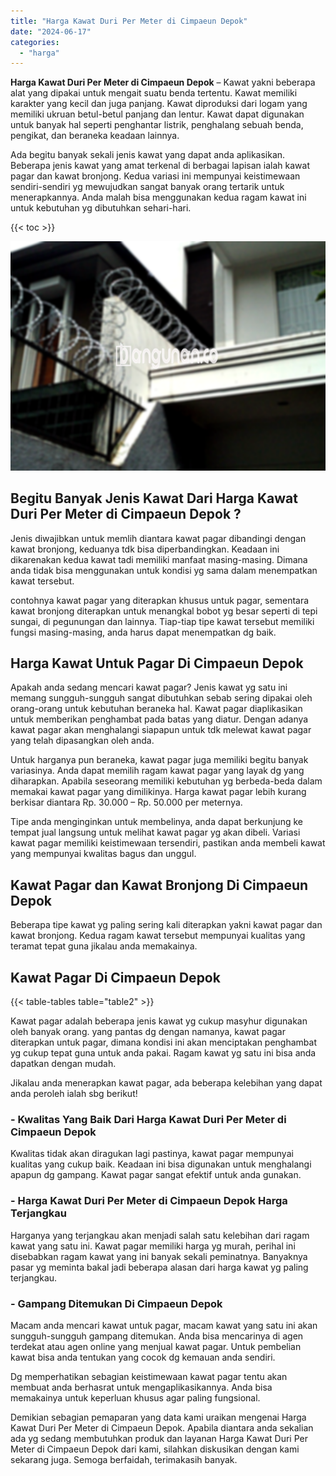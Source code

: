 ```yaml
---
title: "Harga Kawat Duri Per Meter di Cimpaeun Depok"
date: "2024-06-17"
categories: 
  - "harga"
---
```


**Harga Kawat Duri Per Meter di Cimpaeun Depok** – Kawat yakni beberapa alat yang dipakai untuk mengait suatu benda tertentu. Kawat memiliki karakter yang kecil dan juga panjang. Kawat diproduksi dari logam yang memiliki ukruan betul-betul panjang dan lentur. Kawat dapat digunakan untuk banyak hal seperti penghantar listrik, penghalang sebuah benda, pengikat, dan beraneka keadaan lainnya.

Ada begitu banyak sekali jenis kawat yang dapat anda aplikasikan. Beberapa jenis kawat yang amat terkenal di berbagai lapisan ialah kawat pagar dan kawat bronjong. Kedua variasi ini mempunyai keistimewaan sendiri-sendiri yg mewujudkan sangat banyak orang tertarik untuk menerapkannya. Anda malah bisa menggunakan kedua ragam kawat ini untuk kebutuhan yg dibutuhkan sehari-hari.

{{< toc >}}

![Harga Kawat Duri Per Meter di Cimpaeun Depok](/images/jual-kawat-murah29.png)

## Begitu Banyak Jenis Kawat Dari Harga Kawat Duri Per Meter di Cimpaeun Depok ?

Jenis diwajibkan untuk memlih diantara kawat pagar dibandingi dengan kawat bronjong, keduanya tdk bisa diperbandingkan. Keadaan ini dikarenakan kedua kawat tadi memiliki manfaat masing-masing. Dimana anda tidak bisa menggunakan untuk kondisi yg sama dalam menempatkan kawat tersebut.

contohnya kawat pagar yang diterapkan khusus untuk pagar, sementara kawat bronjong diterapkan untuk menangkal bobot yg besar seperti di tepi sungai, di pegunungan dan lainnya. Tiap-tiap tipe kawat tersebut memiliki fungsi masing-masing, anda harus dapat menempatkan dg baik.

## Harga Kawat Untuk Pagar Di Cimpaeun Depok

Apakah anda sedang mencari kawat pagar? Jenis kawat yg satu ini memang sungguh-sungguh sangat dibutuhkan sebab sering dipakai oleh orang-orang untuk kebutuhan beraneka hal. Kawat pagar diaplikasikan untuk memberikan penghambat pada batas yang diatur. Dengan adanya kawat pagar akan menghalangi siapapun untuk tdk melewat kawat pagar yang telah dipasangkan oleh anda.

Untuk harganya pun beraneka, kawat pagar juga memiliki begitu banyak variasinya. Anda dapat memilih ragam kawat pagar yang layak dg yang diharapkan. Apabila seseorang memiliki kebutuhan yg berbeda-beda dalam memakai kawat pagar yang dimilikinya. Harga kawat pagar lebih kurang berkisar diantara Rp. 30.000 – Rp. 50.000 per meternya.

Tipe anda menginginkan untuk membelinya, anda dapat berkunjung ke tempat jual langsung untuk melihat kawat pagar yg akan dibeli. Variasi kawat pagar memiliki keistimewaan tersendiri, pastikan anda membeli kawat yang mempunyai kwalitas bagus dan unggul.

## Kawat Pagar dan Kawat Bronjong Di Cimpaeun Depok

Beberapa tipe kawat yg paling sering kali diterapkan yakni kawat pagar dan kawat bronjong. Kedua ragam kawat tersebut mempunyai kualitas yang teramat tepat guna jikalau anda memakainya.

## Kawat Pagar Di Cimpaeun Depok

{{< table-tables table="table2" >}}

Kawat pagar adalah beberapa jenis kawat yg cukup masyhur digunakan oleh banyak orang. yang pantas dg dengan namanya, kawat pagar diterapkan untuk pagar, dimana kondisi ini akan menciptakan penghambat yg cukup tepat guna untuk anda pakai. Ragam kawat yg satu ini bisa anda dapatkan dengan mudah.

Jikalau anda menerapkan kawat pagar, ada beberapa kelebihan yang dapat anda peroleh ialah sbg berikut!

### \- Kwalitas Yang Baik Dari Harga Kawat Duri Per Meter di Cimpaeun Depok

Kwalitas tidak akan diragukan lagi pastinya, kawat pagar mempunyai kualitas yang cukup baik. Keadaan ini bisa digunakan untuk menghalangi apapun dg gampang. Kawat pagar sangat efektif untuk anda gunakan.

### \- Harga Kawat Duri Per Meter di Cimpaeun Depok Harga Terjangkau

Harganya yang terjangkau akan menjadi salah satu kelebihan dari ragam kawat yang satu ini. Kawat pagar memiliki harga yg murah, perihal ini disebabkan ragam kawat yang ini banyak sekali peminatnya. Banyaknya pasar yg meminta bakal jadi beberapa alasan dari harga kawat yg paling terjangkau.

### \- Gampang Ditemukan Di Cimpaeun Depok

Macam anda mencari kawat untuk pagar, macam kawat yang satu ini akan sungguh-sungguh gampang ditemukan. Anda bisa mencarinya di agen terdekat atau agen online yang menjual kawat pagar. Untuk pembelian kawat bisa anda tentukan yang cocok dg kemauan anda sendiri.

Dg memperhatikan sebagian keistimewaan kawat pagar tentu akan membuat anda berhasrat untuk mengaplikasikannya. Anda bisa memakainya untuk keperluan khusus agar paling fungsional.

Demikian sebagian pemaparan yang data kami uraikan mengenai Harga Kawat Duri Per Meter di Cimpaeun Depok. Apabila diantara anda sekalian ada yg sedang membutuhkan produk dan layanan Harga Kawat Duri Per Meter di Cimpaeun Depok dari kami, silahkan diskusikan dengan kami sekarang juga. Semoga berfaidah, terimakasih banyak.
